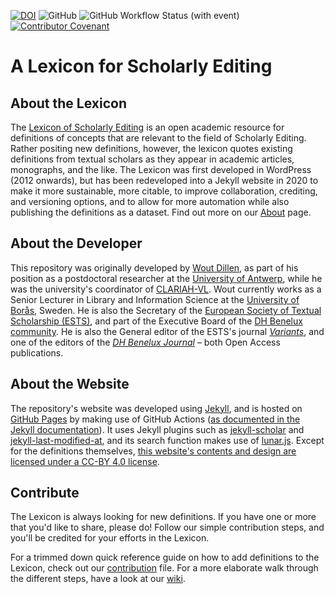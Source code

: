 [![DOI](https://zenodo.org/badge/DOI/10.5281/zenodo.4008433.svg)](https://doi.org/10.5281/zenodo.4008433)
![GitHub](https://img.shields.io/github/license/WoutDLN/lexicon-scholarly-editing)
![GitHub Workflow Status (with event)](https://img.shields.io/github/actions/workflow/status/WoutDLN/lexicon-scholarly-editing/github-pages.yml)
[![Contributor Covenant](https://img.shields.io/badge/Contributor%20Covenant-2.1-4baaaa.svg)](CODE_OF_CONDUCT.md)

# A Lexicon for Scholarly Editing
## About the Lexicon

The [Lexicon of Scholarly Editing](https://woutdln.github.io/lexicon-scholarly-editing/) is an open academic resource for definitions of concepts that are relevant to the field of Scholarly Editing. Rather positing new definitions, however, the lexicon quotes existing definitions from textual scholars as they appear in academic articles, monographs, and the like. The Lexicon was first developed in WordPress (2012 onwards), but has been redeveloped into a Jekyll website in 2020 to make it more sustainable, more citable, to improve collaboration, crediting, and versioning options, and to allow for more automation while also publishing the definitions as a dataset. Find out more on our [About](https://woutdln.github.io/lexicon-scholarly-editing/about.html) page.

## About the Developer

This repository was originally developed by [Wout Dillen](https://github.com/WoutDLN), as part of his position as a postdoctoral researcher at the [University of Antwerp](https://uantwerpen.be), while he was the university's coordinator of [CLARIAH-VL](https://clariahvl.hypotheses.org/). Wout currently works as a Senior Lecturer in Library and Information Science at the [University of Borås](https://www.hb.se/), Sweden. He is also the Secretary of the [European Society of Textual Scholarship (ESTS)](https://textualscholarship.eu/), and part of the Executive Board of the [DH Benelux community](https://dhbenelux.org/). He is also the General editor of the ESTS's journal [_Variants_](https://journals.openedition.org/variants/), and one of the editors of the [_DH Benelux Journal_](https://journal.dhbenelux.org/) – both Open Access publications.

## About the Website

The repository's website was developed using [Jekyll](https://jekyllrb.com/), and is hosted on [GitHub Pages](https://pages.github.com/) by making use of GitHub Actions ([as documented in the Jekyll documentation](https://jekyllrb.com/docs/continuous-integration/github-actions/)). It uses Jekyll plugins such as [jekyll-scholar](https://github.com/inukshuk/jekyll-scholar) and [jekyll-last-modified-at](https://github.com/gjtorikian/jekyll-last-modified-at), and its search function makes use of [lunar.js](https://lunrjs.com/). Except for the definitions themselves, [this website's contents and design are licensed under a CC-BY 4.0 license](https://woutdln.github.io/lexicon-scholarly-editing/copyright.html).

## Contribute

The Lexicon is always looking for new definitions. If you have one or more that you'd like to share, please do! Follow our simple contribution steps, and you'll be credited for your efforts in the Lexicon.

For a trimmed down quick reference guide on how to add definitions to the Lexicon, check out our [contribution](https://github.com/WoutDLN/lexicon-scholarly-editing/blob/master/CONTRIBUTING.md) file. For a more elaborate walk through the different steps, have a look at our [wiki](https://github.com/WoutDLN/lexicon-scholarly-editing/wiki).
